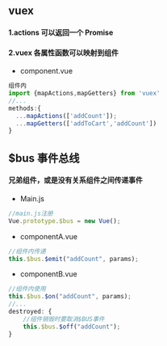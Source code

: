 ## vuex

#### 1.actions 可以返回一个 Promise

#### 2.vuex 各属性函数可以映射到组件

- component.vue

```js
组件内
import {mapActions,mapGetters} from 'vuex'
//...
methods:{
  ...mapActions(['addCount']);
  ...mapGetters(['addToCart','addCount'])
}
```

## \$bus 事件总线

#### 兄弟组件，或是没有关系组件之间传递事件

- Main.js

```js
//main.js注册
Vue.prototype.$bus = new Vue();
```

- componentA.vue

```js
//组件内传递
this.$bus.$emit("addCount", params);
```

- componentB.vue

```js
//组件内使用
this.$bus.$on("addCount", params);
//...
destroyed: {
	//组件销毁时要取消$BUS事件
	this.$bus.$off("addCount");
}
```
